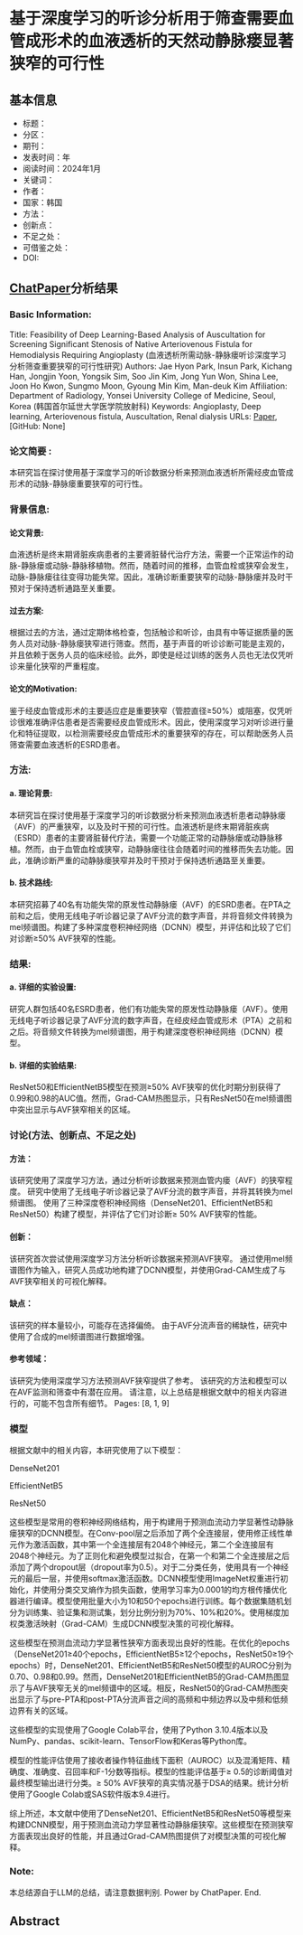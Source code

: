 # 基于深度学习的听诊分析用于筛查需要血管成形术的血液透析的天然动静脉瘘显著狭窄的可行性

## 基本信息
- 标题：
- 分区：
- 期刊：
- 发表时间：年
- 阅读时间：2024年1月
- 关键词：
- 作者：
- 国家：韩国
- 方法：
- 创新点：
- 不足之处：
- 可借鉴之处：
- DOI:

## [ChatPaper](https://chatpaper.org/)分析结果

### Basic Information:
Title: Feasibility of Deep Learning-Based Analysis of Auscultation for Screening Significant Stenosis of Native Arteriovenous Fistula for Hemodialysis Requiring Angioplasty (血液透析所需动脉-静脉瘘听诊深度学习分析筛查重要狭窄的可行性研究)
Authors: Jae Hyon Park, Insun Park, Kichang Han, Jongjin Yoon, Yongsik Sim, Soo Jin Kim, Jong Yun Won, Shina Lee, Joon Ho Kwon, Sungmo Moon, Gyoung Min Kim, Man-deuk Kim
Affiliation: Department of Radiology, Yonsei University College of Medicine, Seoul, Korea (韩国首尔延世大学医学院放射科)
Keywords: Angioplasty, Deep learning, Arteriovenous fistula, Auscultation, Renal dialysis
URLs: [Paper](https://doi.org/10.3348/kjr.2022.0364), [GitHub: None]
### 论文简要 :
本研究旨在探讨使用基于深度学习的听诊数据分析来预测血液透析所需经皮血管成形术的动脉-静脉瘘重要狭窄的可行性。

### 背景信息:
#### 论文背景: 
血液透析是终末期肾脏疾病患者的主要肾脏替代治疗方法，需要一个正常运作的动脉-静脉瘘或动脉-静脉移植物。然而，随着时间的推移，血管血栓或狭窄会发生，动脉-静脉瘘往往变得功能失常。因此，准确诊断重要狭窄的动脉-静脉瘘并及时干预对于保持透析通路至关重要。
#### 过去方案: 
根据过去的方法，通过定期体格检查，包括触诊和听诊，由具有中等证据质量的医务人员对动脉-静脉瘘狭窄进行筛查。然而，基于声音的听诊诊断可能是主观的，并且依赖于医务人员的临床经验。此外，即使是经过训练的医务人员也无法仅凭听诊来量化狭窄的严重程度。
#### 论文的Motivation: 
鉴于经皮血管成形术的主要适应症是重要狭窄（管腔直径≥50%）或阻塞，仅凭听诊很难准确评估患者是否需要经皮血管成形术。因此，使用深度学习对听诊进行量化和特征提取，以检测需要经皮血管成形术的重要狭窄的存在，可以帮助医务人员筛查需要血液透析的ESRD患者。
### 方法:
#### a. 理论背景:

本研究旨在探讨使用基于深度学习的听诊数据分析来预测血液透析患者动静脉瘘（AVF）的严重狭窄，以及及时干预的可行性。血液透析是终末期肾脏疾病（ESRD）患者的主要肾脏替代疗法，需要一个功能正常的动静脉瘘或动静脉移植。然而，由于血管血栓或狭窄，动静脉瘘往往会随着时间的推移而失去功能。因此，准确诊断严重的动静脉瘘狭窄并及时干预对于保持透析通路至关重要。
#### b. 技术路线:

本研究招募了40名有功能失常的原发性动静脉瘘（AVF）的ESRD患者。在PTA之前和之后，使用无线电子听诊器记录了AVF分流的数字声音，并将音频文件转换为mel频谱图。构建了多种深度卷积神经网络（DCNN）模型，并评估和比较了它们对诊断≥50% AVF狭窄的性能。
### 结果:
#### a. 详细的实验设置:

研究人群包括40名ESRD患者，他们有功能失常的原发性动静脉瘘（AVF）。使用无线电子听诊器记录了AVF分流的数字声音，在经皮经血管成形术（PTA）之前和之后。将音频文件转换为mel频谱图，用于构建深度卷积神经网络（DCNN）模型。
#### b. 详细的实验结果:

ResNet50和EfficientNetB5模型在预测≥50% AVF狭窄的优化时期分别获得了0.99和0.98的AUC值。然而，Grad-CAM热图显示，只有ResNet50在mel频谱图中突出显示与AVF狭窄相关的区域。

### 讨论(方法、创新点、不足之处)
#### 方法：

该研究使用了深度学习方法，通过分析听诊数据来预测血管内瘘（AVF）的狭窄程度。
研究中使用了无线电子听诊器记录了AVF分流的数字声音，并将其转换为mel频谱图。
使用了三种深度卷积神经网络（DenseNet201、EfficientNetB5和ResNet50）构建了模型，并评估了它们对诊断≥ 50% AVF狭窄的性能。
#### 创新：

该研究首次尝试使用深度学习方法分析听诊数据来预测AVF狭窄。
通过使用mel频谱图作为输入，研究人员成功地构建了DCNN模型，并使用Grad-CAM生成了与AVF狭窄相关的可视化解释。
#### 缺点：

该研究的样本量较小，可能存在选择偏倚。
由于AVF分流声音的稀缺性，研究中使用了合成的mel频谱图进行数据增强。
#### 参考领域：

该研究为使用深度学习方法预测AVF狭窄提供了参考。
该研究的方法和模型可以在AVF监测和筛查中有潜在应用。
请注意，以上总结是根据文献中的相关内容进行的，可能不包含所有细节。 Pages: [8, 1, 9]

### 模型
根据文献中的相关内容，本研究使用了以下模型：

DenseNet201

EfficientNetB5

ResNet50

这些模型是常用的卷积神经网络结构，用于构建用于预测血流动力学显著性动静脉瘘狭窄的DCNN模型。在Conv-pool层之后添加了两个全连接层，使用修正线性单元作为激活函数，其中第一个全连接层有2048个神经元，第二个全连接层有2048个神经元。为了正则化和避免模型过拟合，在第一个和第二个全连接层之后添加了两个dropout层（dropout率为0.5）。对于二分类任务，使用具有一个神经元的最后一层，并使用softmax激活函数。DCNN模型使用ImageNet权重进行初始化，并使用分类交叉熵作为损失函数，使用学习率为0.0001的均方根传播优化器进行编译。模型使用批量大小为10和50个epochs进行训练。每个数据集随机划分为训练集、验证集和测试集，划分比例分别为70%、10%和20%。使用梯度加权类激活映射（Grad-CAM）生成DCNN模型决策的可视化解释。

这些模型在预测血流动力学显著性狭窄方面表现出良好的性能。在优化的epochs（DenseNet201≥40个epochs，EfficientNetB5≥12个epochs，ResNet50≥19个epochs）时，DenseNet201、EfficientNetB5和ResNet50模型的AUROC分别为0.70、0.98和0.99。然而，DenseNet201和EfficientNetB5的Grad-CAM热图显示了与AVF狭窄无关的mel频谱中的区域。相反，ResNet50的Grad-CAM热图突出显示了与pre-PTA和post-PTA分流声音之间的高频和中频边界以及中频和低频边界有关的区域。

这些模型的实现使用了Google Colab平台，使用了Python 3.10.4版本以及NumPy、pandas、scikit-learn、TensorFlow和Keras等Python库。

模型的性能评估使用了接收者操作特征曲线下面积（AUROC）以及混淆矩阵、精确度、准确度、召回率和F-1分数等指标。模型的性能评估基于≥ 0.5的诊断阈值对最终模型输出进行分类。≥ 50% AVF狭窄的真实情况基于DSA的结果。统计分析使用了Google Colab或SAS软件版本9.4进行。

综上所述，本文献中使用了DenseNet201、EfficientNetB5和ResNet50等模型来构建DCNN模型，用于预测血流动力学显著性动静脉瘘狭窄。这些模型在预测狭窄方面表现出良好的性能，并且通过Grad-CAM热图提供了对模型决策的可视化解释。

### Note:
本总结源自于LLM的总结，请注意数据判别. Power by ChatPaper. End.

## Abstract


